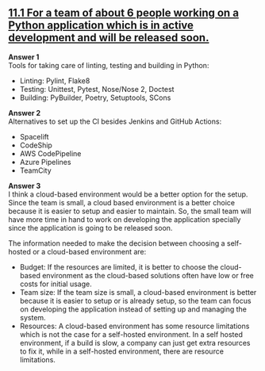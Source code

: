 ## <u>**11.1 For a team of about 6 people working on a Python application which is in active development and will be released soon.**</u>

**Answer 1** <br>
Tools for taking care of linting, testing and building in Python:
- Linting: Pylint, Flake8
- Testing: Unittest, Pytest, Nose/Nose 2, Doctest
- Building: PyBuilder, Poetry, Setuptools, SCons

**Answer 2** <br>
Alternatives to set up the CI besides Jenkins and GitHub Actions:
- Spacelift
- CodeShip
- AWS CodePipeline
- Azure Pipelines
- TeamCity

**Answer 3** <br>
I think a cloud-based environment would be a better option for the setup.
Since the team is small, a cloud based environment is a better choice because it is easier to setup and easier to maintain. So, the small team will have more time in hand to work on developing the application specially since the application is going to be released soon.

The information needed to make the decision between choosing a self-hosted or a cloud-based environment are:
- Budget: If the resources are limited, it is better to choose the cloud-based environment as the cloud-based solutions often have low or free costs for initial usage.
- Team size: If the team size is small, a cloud-based environment is better because it is easier to setup or is already setup, so the team can focus on developing the application instead of setting up and managing the system.
- Resources: A cloud-based environment has some resource limitations which is not the case for a self-hosted environment. In a self hosted environment, if a build is slow, a company can just get extra resources to fix it, while in a self-hosted environment, there are resource limitations.